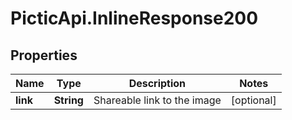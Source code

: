 # PicticApi.InlineResponse200

## Properties
Name | Type | Description | Notes
------------ | ------------- | ------------- | -------------
**link** | **String** | Shareable link to the image | [optional] 


